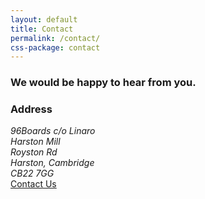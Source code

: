 ```yaml
---
layout: default
title: Contact
permalink: /contact/
css-package: contact
---
```

<div class="container-fluid">
    <div class="row">
        <div id="contact-thanks">
            <div class="jumbotron contact">
                <h3 class="text-center animated fadeIn">We would be happy to hear from you.</h3>
            </div>
        </div>
    </div>
</div>
<div class="container-fluid" id="content-container">
    <div class="row">
        <div class="container">
            <div class="row">
            <div class="col-md-4">
                    <h3>Address</h3>
                    <address>
                    96Boards c/o Linaro <br>
                    Harston Mill <br>
                    Royston Rd <br>
                    Harston, Cambridge <br>
                    CB22 7GG 
                </address>
            </div>
            <div class="col-md-8">
                <div class="col-xs-12 text-center">
                    <a class="btn email" href="mailto:contact@linaro.org?subject=96Boards.org - {{page.url}}">
                        Contact Us
                    </a>
                </div>
            </div>
        </div>
    </div>
</div>
